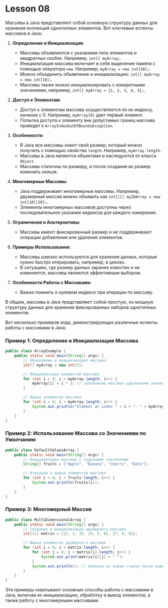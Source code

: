 # Lesson 08
Массивы в Java представляют собой основную структуру данных для хранения коллекций однотипных элементов. Вот ключевые аспекты массивов в Java:

1. **Определение и Инициализация**:
    - Массивы объявляются с указанием типа элементов и квадратных скобок. Например, `int[] myArray;`.
    - Инициализация массива включает в себя выделение памяти с помощью оператора `new`. Например, `myArray = new int[10];`.
    - Можно объединить объявление и инициализацию: `int[] myArray = new int[10];`.
    - Массивы также можно инициализировать с конкретными значениями, например, `int[] myArray = {1, 2, 3, 4, 5};`.

2. **Доступ к Элементам**:
    - Доступ к элементам массива осуществляется по их индексу, начиная с 0. Например, `myArray[0]` дает первый элемент.
    - Попытка доступа к элементу вне допустимых границ массива приведет к `ArrayIndexOutOfBoundsException`.

3. **Особенности**:
    - В Java все массивы знают свой размер, который можно получить с помощью свойства `length`. Например, `myArray.length`.
    - Массивы в Java являются объектами и наследуются от класса `Object`.
    - Массивы статичны по размеру, и после создания их размер изменить нельзя.

4. **Многомерные Массивы**:
    - Java поддерживает многомерные массивы. Например, двумерный массив можно объявить как `int[][] my2DArray = new int[10][20];`.
    - Элементы многомерных массивов доступны через последовательное указание индексов для каждого измерения.

5. **Ограничения и Альтернативы**:
    - Массивы имеют фиксированный размер и не поддерживают операции добавления или удаления элементов.

6. **Примеры Использования**:
    - Массивы широко используются для хранения данных, которые нужно быстро итерировать, например, в циклах.
    - В ситуациях, где размер данных заранее известен и не изменяется, массивы являются эффективным выбором.

7. **Особенности Работы с Массивами**:
    - Важно помнить о нулевом индексе при итерации по массиву.
 
В общем, массивы в Java представляют собой простую, но мощную структуру данных для хранения фиксированных наборов однотипных элементов.

Вот несколько примеров кода, демонстрирующих различные аспекты работы с массивами в Java:

### Пример 1: Определение и Инициализация Массива
```java
public class ArrayExample {
    public static void main(String[] args) {
        // Объявление и инициализация массива
        int[] myArray = new int[5];

        // Инициализация элементов массива
        for (int i = 0; i < myArray.length; i++) {
            myArray[i] = i * 2; // заполнение массива удвоенными значениями индексов
        }

        // Вывод элементов массива
        for (int i = 0; i < myArray.length; i++) {
            System.out.println("Element at index " + i + ": " + myArray[i]);
        }
    }
}
```

### Пример 2: Использование Массива со Значениями по Умолчанию
```java
public class DefaultValuesArray {
    public static void main(String[] args) {
        // Инициализация массива с заданными значениями
        String[] fruits = {"Apple", "Banana", "Cherry", "Date"};

        // Итерация и вывод элементов массива
        for (int i = 0; i < fruits.length; i++) {
            System.out.println(fruits[i]);
        }
    }
}
```

### Пример 3: Многомерный Массив
```java
public class MultiDimensionalArray {
    public static void main(String[] args) {
        // Создание и инициализация двумерного массива
        int[][] matrix = {{1, 2, 3}, {4, 5, 6}, {7, 8, 9}};

        // Вывод элементов двумерного массива
        for (int i = 0; i < matrix.length; i++) {
            for (int j = 0; j < matrix[i].length; j++) {
                System.out.print(matrix[i][j] + " ");
            }
            System.out.println(); // переход на новую строку после каждой строки матрицы
        }
    }
}
```

Эти примеры охватывают основные способы работы с массивами в Java, включая их инициализацию, обработку и вывод элементов, а также работу с многомерными массивами.